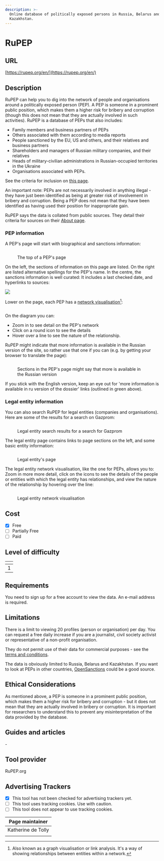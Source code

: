 ```yaml
---
description: >-
  Online database of politically exposed persons in Russia, Belarus and
  Kazakhstan.
---
```


# RuPEP

## URL

[https://rupep.org/en/](https://rupep.org/en/)

## Description

RuPEP can help you to dig into the network of people and organisations around a politically exposed person (PEP). A PEP is someone in a prominent public position, which makes them a higher risk for bribery and corruption (though this does not mean that they are actually involved in such activities). RuPEP is a database of PEPs that also includes:

* Family members and business partners of PEPs
* Others associated with them according to media reports
* People sanctioned by the EU, US and others, and their relatives and business partners
* Shareholders and managers of Russian military companies, and their relatives
* Heads of military-civilian administrations in Russian-occupied territories in the Ukraine
* Organisations associated with PEPs.

See the criteria for inclusion on [this page](https://rupep.org/en/about/).

An important note: PEPs are not necessarily involved in anything illegal - they have just been identified as being at greater risk of involvement in bribery and corruption. Being a PEP does not mean that they have been identified as having used their position for inappropriate gain.

RuPEP says the data is collated from public sources. They detail their criteria for sources on their [About page](https://rupep.org/en/about/).

### PEP information

A PEP's page will start with biographical and sanctions information:

<figure><img src=".gitbook/assets/Screenshot 2025-02-24 at 16.06.22.png" alt=""><figcaption><p>The top of a PEP's page</p></figcaption></figure>

On the left, the sections of information on this page are listed. On the right are listed alternative spellings for the  PEP's name. In the centre, the sanctions information is well curated: It includes a last checked date, and hyperlinks to sources:

![](<.gitbook/assets/Screenshot 2024-10-02 at 09.09.40.png>)&#x20;

Lower on the  page, each PEP has a [network visualisation](#user-content-fn-1)[^1]:

<figure><img src=".gitbook/assets/Screenshot 2025-02-24 at 16.10.09.png" alt=""><figcaption></figcaption></figure>

On the diagram you can:

* Zoom in to see detail on the PEP's network
* Click on a round icon to see the details
* Hover over a line to see the nature of the relationship.

RuPEP might indicate that more information is available in the Russian version of the site, so rather use that one if you can (e.g. by getting your browser to translate the page):

<figure><img src=".gitbook/assets/Screenshot 2024-09-27 at 09.12.40.png" alt=""><figcaption><p>Sections in the PEP's page might say that more is available in the Russian version</p></figcaption></figure>

If you stick with the English version, keep an eye out for 'more information is available in ru version of the dossier' links (outlined in green above).

### Legal entity information

You can also search RuPEP for legal entities (companies and organisations). Here are some of the results for a search on Gazprom:

<figure><img src=".gitbook/assets/Screenshot 2024-10-02 at 09.29.10.png" alt=""><figcaption><p>Legal entity search results for a search for Gazprom</p></figcaption></figure>

The legal entity page contains links to page sections on the left, and some basic entity information:

<figure><img src=".gitbook/assets/Screenshot 2024-10-02 at 09.27.43.png" alt=""><figcaption><p>Legal entity's page</p></figcaption></figure>

The legal entity network visualisation, like the one for PEPs, allows you to: Zoom in more more detail, click on the icons to see the details of the people or entities with which the legal entity has relationships, and view the nature of the relationship by hovering over the line:

<figure><img src=".gitbook/assets/Screenshot 2024-10-02 at 09.43.15.png" alt=""><figcaption><p>Legal entity network visualisation</p></figcaption></figure>

## Cost

* [x] Free
* [ ] Partially Free
* [ ] Paid

## Level of difficulty

<table><thead><tr><th data-type="rating" data-max="5"></th></tr></thead><tbody><tr><td>1</td></tr></tbody></table>

## Requirements

You need to sign up for a free account to view the data. An e-mail address is required.

## Limitations

There is a limit to viewing 20 profiles (person or organisation) per day. You can request a free daily increase if you are a journalist, civil society activist or representative of a non-profit organisation.

They do not permit use of their data for commercial purposes - see the [terms and conditions](https://rupep.org/en/t-and-c/).

The data is obviously limited to Russia, Belarus and Kazakhstan. If you want to look at PEPs in other countries, [OpenSanctions](https://bellingcat.gitbook.io/toolkit/more/all-tools/opensanctions) could be a good source.

## Ethical Considerations

As mentioned above, a PEP is someone in a prominent public position, which makes them a higher risk for bribery and corruption - but it does not mean that they are actually involved in bribery or corruption. It is important for researchers to understand this to prevent any misinterpretation of the data provided by the database.

## Guides and articles

\-

## Tool provider

RuPEP.org

## Advertising Trackers

* [x] This tool has not been checked for advertising trackers yet.
* [ ] This tool uses tracking cookies. Use with caution.
* [ ] This tool does not appear to use tracking cookies.

| Page maintainer    |
| ------------------ |
| Katherine de Tolly |
|                    |

[^1]: Also known as a graph visualisation or link analysis. It's a way of showing relationships between entities within a network.
